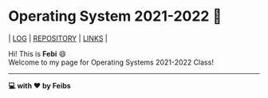 # Operating System 2021-2022 👾  
| [LOG](TXT/mylog.txt) | [REPOSITORY](https://github.com/Feibs/os212) | [LINKS](LINKS/) |

Hi! This is __Febi__ 😄  
Welcome to my page for Operating Systems 2021-2022 Class!  

---  

__💻 with ♥️ by Feibs__
